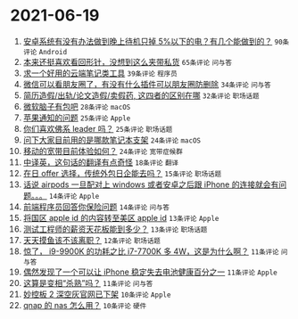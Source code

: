 # 2021-06-19

1. [安卓系统有没有办法做到晚上待机只掉 5%以下的电？有几个能做到的？](https://www.v2ex.com/t/784505) `90条评论` `Android`
1. [本来还挺喜欢看回形针，没想到这么夹带私货](https://www.v2ex.com/t/784503) `65条评论` `问与答`
1. [求一个好用的云端笔记类工具](https://www.v2ex.com/t/784502) `39条评论` `程序员`
1. [微信可以看朋友圈了，有没有什么插件可以朋友圈防删除](https://www.v2ex.com/t/784408) `34条评论` `问与答`
1. [简历造假/出轨/论文造假/卖假药, 这四者的区别在哪](https://www.v2ex.com/t/784443) `32条评论` `职场话题`
1. [微软脑子有包吧](https://www.v2ex.com/t/784425) `28条评论` `macOS`
1. [苹果通知的问题](https://www.v2ex.com/t/784441) `25条评论` `Apple`
1. [你们喜欢佛系 leader 吗？](https://www.v2ex.com/t/784455) `25条评论` `职场话题`
1. [问下大家目前用的是哪款笔记本支架](https://www.v2ex.com/t/784406) `24条评论` `macOS`
1. [移动的宽带目前体验如何？](https://www.v2ex.com/t/784509) `24条评论` `宽带症候群`
1. [中译英，这句话的翻译有点奇怪](https://www.v2ex.com/t/784413) `18条评论` `翻译`
1. [在日 offer 选择，传统外包日企能去吗？](https://www.v2ex.com/t/784419) `15条评论` `职场话题`
1. [话说 airpods 一旦配对上 windows 或者安卓之后跟 iPhone 的连接就会有问题。。。](https://www.v2ex.com/t/784478) `14条评论` `Apple`
1. [前端程序员回答你保险问题](https://www.v2ex.com/t/784399) `14条评论` `问与答`
1. [将国区 apple id 的内容转至美区 apple id](https://www.v2ex.com/t/784485) `13条评论` `Apple`
1. [测试工程师的薪资天花板能到多少？](https://www.v2ex.com/t/784430) `13条评论` `职场话题`
1. [天天摸鱼该不该离职？](https://www.v2ex.com/t/784479) `12条评论` `职场话题`
1. [惊了， i9-9900K 的功耗之比 i7-7700K 多 4W，这是为什么啊？](https://www.v2ex.com/t/784506) `11条评论` `问与答`
1. [偶然发现了一个可以让 iPhone 稳定失去电池健康百分之一](https://www.v2ex.com/t/784484) `11条评论` `Apple`
1. [这算是变相“杀熟”吗？](https://www.v2ex.com/t/784420) `11条评论` `问与答`
1. [妙控板 2 深空灰官网已下架](https://www.v2ex.com/t/784465) `10条评论` `Apple`
1. [qnap 的 nas 怎么用？](https://www.v2ex.com/t/784456) `10条评论` `硬件`

